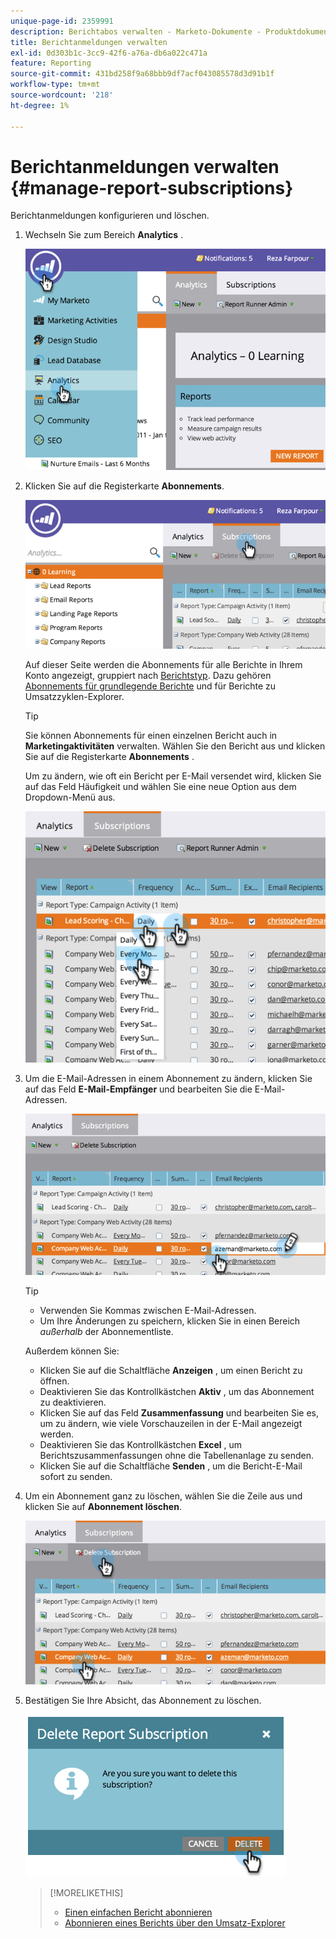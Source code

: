 ```yaml
---
unique-page-id: 2359991
description: Berichtabos verwalten - Marketo-Dokumente - Produktdokumentation
title: Berichtanmeldungen verwalten
exl-id: 0d303b1c-3cc9-42f6-a76a-db6a022c471a
feature: Reporting
source-git-commit: 431bd258f9a68bbb9df7acf043085578d3d91b1f
workflow-type: tm+mt
source-wordcount: '218'
ht-degree: 1%

---
```


# Berichtanmeldungen verwalten {#manage-report-subscriptions}

Berichtanmeldungen konfigurieren und löschen.

1. Wechseln Sie zum Bereich **Analytics** .

   ![](assets/image2014-9-16-10-3a35-3a25.png)

1. Klicken Sie auf die Registerkarte **Abonnements**.

   ![](assets/image2014-9-16-10-3a35-3a32.png)

   Auf dieser Seite werden die Abonnements für alle Berichte in Ihrem Konto angezeigt, gruppiert nach [Berichtstyp](/help/marketo/product-docs/reporting/basic-reporting/report-types/report-type-overview.md). Dazu gehören [Abonnements für grundlegende Berichte](/help/marketo/product-docs/reporting/basic-reporting/report-subscriptions/subscribe-to-a-basic-report.md) und für Berichte zu Umsatzzyklen-Explorer.

   >[!TIP]
   >
   >Sie können Abonnements für einen einzelnen Bericht auch in **Marketingaktivitäten** verwalten. Wählen Sie den Bericht aus und klicken Sie auf die Registerkarte **Abonnements** .

   Um zu ändern, wie oft ein Bericht per E-Mail versendet wird, klicken Sie auf das Feld Häufigkeit und wählen Sie eine neue Option aus dem Dropdown-Menü aus.

   ![](assets/image2014-9-16-10-3a36-3a4.png)

1. Um die E-Mail-Adressen in einem Abonnement zu ändern, klicken Sie auf das Feld **E-Mail-Empfänger** und bearbeiten Sie die E-Mail-Adressen.

   ![](assets/image2014-9-16-10-3a36-3a11.png)

   >[!TIP]
   >
   >* Verwenden Sie Kommas zwischen E-Mail-Adressen.
   >* Um Ihre Änderungen zu speichern, klicken Sie in einen Bereich _außerhalb_ der Abonnementliste.

   Außerdem können Sie:

   * Klicken Sie auf die Schaltfläche **Anzeigen** , um einen Bericht zu öffnen.
   * Deaktivieren Sie das Kontrollkästchen **Aktiv** , um das Abonnement zu deaktivieren.
   * Klicken Sie auf das Feld **Zusammenfassung** und bearbeiten Sie es, um zu ändern, wie viele Vorschauzeilen in der E-Mail angezeigt werden.
   * Deaktivieren Sie das Kontrollkästchen **Excel** , um Berichtszusammenfassungen ohne die Tabellenanlage zu senden.
   * Klicken Sie auf die Schaltfläche **Senden** , um die Bericht-E-Mail sofort zu senden.

1. Um ein Abonnement ganz zu löschen, wählen Sie die Zeile aus und klicken Sie auf **Abonnement löschen**.

   ![](assets/image2014-9-16-10-3a36-3a38.png)

1. Bestätigen Sie Ihre Absicht, das Abonnement zu löschen.

   ![](assets/image2014-9-16-10-3a36-3a43.png)

   >[!MORELIKETHIS]
   >
   >* [Einen einfachen Bericht abonnieren](/help/marketo/product-docs/reporting/basic-reporting/report-subscriptions/subscribe-to-a-basic-report.md)
   >* [Abonnieren eines Berichts über den Umsatz-Explorer](/help/marketo/product-docs/reporting/revenue-cycle-analytics/revenue-explorer/subscribe-to-a-revenue-explorer-report.md)

